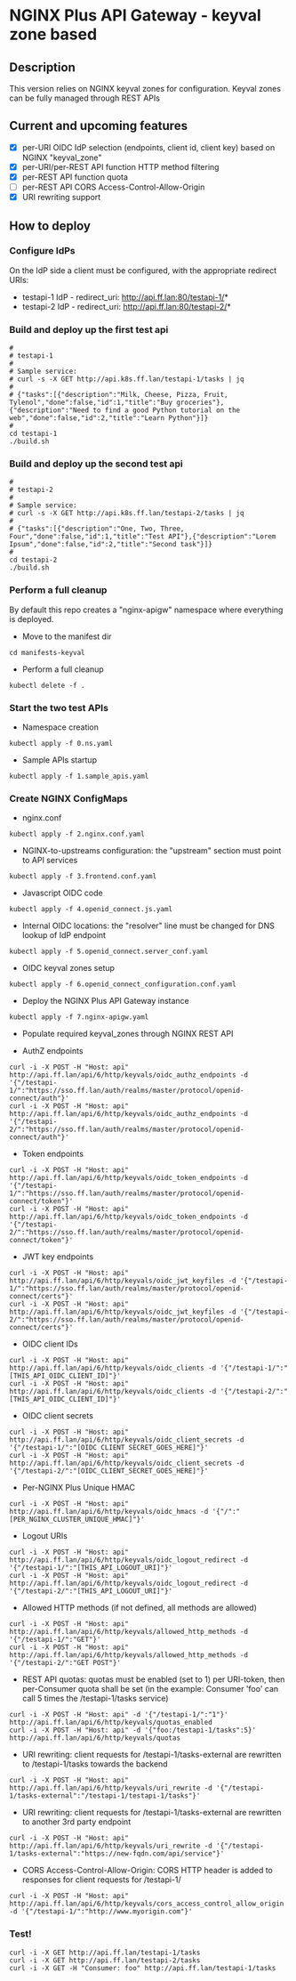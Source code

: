 # NGINX Plus API Gateway - keyval zone based

## Description

This version relies on NGINX keyval zones for configuration. Keyval zones can be fully managed through REST APIs

## Current and upcoming features

- [X] per-URI OIDC IdP selection (endpoints, client id, client key) based on NGINX "keyval_zone"
- [X] per-URI/per-REST API function HTTP method filtering
- [X] per-REST API function quota
- [ ] per-REST API CORS Access-Control-Allow-Origin
- [X] URI rewriting support

## How to deploy

### Configure IdPs

On the IdP side a client must be configured, with the appropriate redirect URIs:

- testapi-1 IdP - redirect_uri: http://api.ff.lan:80/testapi-1/*
- testapi-2 IdP - redirect_uri: http://api.ff.lan:80/testapi-2/*


### Build and deploy up the first test api

```
#
# testapi-1
# 
# Sample service:
# curl -s -X GET http://api.k8s.ff.lan/testapi-1/tasks | jq
#
# {"tasks":[{"description":"Milk, Cheese, Pizza, Fruit, Tylenol","done":false,"id":1,"title":"Buy groceries"},{"description":"Need to find a good Python tutorial on the web","done":false,"id":2,"title":"Learn Python"}]}
#
cd testapi-1
./build.sh
```

### Build and deploy up the second test api

```
#
# testapi-2
#
# Sample service:
# curl -s -X GET http://api.k8s.ff.lan/testapi-2/tasks | jq
#
# {"tasks":[{"description":"One, Two, Three, Four","done":false,"id":1,"title":"Test API"},{"description":"Lorem Ipsum","done":false,"id":2,"title":"Second task"}]}
#
cd testapi-2
./build.sh
```

### Perform a full cleanup

By default this repo creates a "nginx-apigw" namespace where everything is deployed.

- Move to the manifest dir
```
cd manifests-keyval
```

- Perform a full cleanup
```
kubectl delete -f .
```

### Start the two test APIs

- Namespace creation
```
kubectl apply -f 0.ns.yaml
```

- Sample APIs startup
```
kubectl apply -f 1.sample_apis.yaml
```

### Create NGINX ConfigMaps

- nginx.conf
```
kubectl apply -f 2.nginx.conf.yaml 
```

- NGINX-to-upstreams configuration: the "upstream" section must point to API services 
```
kubectl apply -f 3.frontend.conf.yaml
```

- Javascript OIDC code
```
kubectl apply -f 4.openid_connect.js.yaml
```

- Internal OIDC locations: the "resolver" line must be changed for DNS lookup of IdP endpoint
```
kubectl apply -f 5.openid_connect.server_conf.yaml
```

- OIDC keyval zones setup
```
kubectl apply -f 6.openid_connect_configuration.conf.yaml
```

- Deploy the NGINX Plus API Gateway instance
```
kubectl apply -f 7.nginx-apigw.yaml
```

- Populate required keyval_zones through NGINX REST API

- AuthZ endpoints

```
curl -i -X POST -H "Host: api" http://api.ff.lan/api/6/http/keyvals/oidc_authz_endpoints -d '{"/testapi-1/":"https://sso.ff.lan/auth/realms/master/protocol/openid-connect/auth"}'
curl -i -X POST -H "Host: api" http://api.ff.lan/api/6/http/keyvals/oidc_authz_endpoints -d '{"/testapi-2/":"https://sso.ff.lan/auth/realms/master/protocol/openid-connect/auth"}'
```

- Token endpoints

```
curl -i -X POST -H "Host: api" http://api.ff.lan/api/6/http/keyvals/oidc_token_endpoints -d '{"/testapi-1/":"https://sso.ff.lan/auth/realms/master/protocol/openid-connect/token"}'
curl -i -X POST -H "Host: api" http://api.ff.lan/api/6/http/keyvals/oidc_token_endpoints -d '{"/testapi-2/":"https://sso.ff.lan/auth/realms/master/protocol/openid-connect/token"}'
```

- JWT key endpoints

```
curl -i -X POST -H "Host: api" http://api.ff.lan/api/6/http/keyvals/oidc_jwt_keyfiles -d '{"/testapi-1/":"https://sso.ff.lan/auth/realms/master/protocol/openid-connect/certs"}'
curl -i -X POST -H "Host: api" http://api.ff.lan/api/6/http/keyvals/oidc_jwt_keyfiles -d '{"/testapi-2/":"https://sso.ff.lan/auth/realms/master/protocol/openid-connect/certs"}'
```

- OIDC client IDs

```
curl -i -X POST -H "Host: api" http://api.ff.lan/api/6/http/keyvals/oidc_clients -d '{"/testapi-1/":"[THIS_API_OIDC_CLIENT_ID]"}'
curl -i -X POST -H "Host: api" http://api.ff.lan/api/6/http/keyvals/oidc_clients -d '{"/testapi-2/":"[THIS_API_OIDC_CLIENT_ID]"}'
```

- OIDC client secrets

```
curl -i -X POST -H "Host: api" http://api.ff.lan/api/6/http/keyvals/oidc_client_secrets -d '{"/testapi-1/":"[OIDC CLIENT SECRET_GOES_HERE]"}'
curl -i -X POST -H "Host: api" http://api.ff.lan/api/6/http/keyvals/oidc_client_secrets -d '{"/testapi-2/":"[OIDC_CLIENT_SECRET_GOES_HERE]"}'
```

- Per-NGINX Plus Unique HMAC

```
curl -i -X POST -H "Host: api" http://api.ff.lan/api/6/http/keyvals/oidc_hmacs -d '{"/":"[PER_NGINX_CLUSTER_UNIQUE_HMAC]"}'
```

- Logout URIs

```
curl -i -X POST -H "Host: api" http://api.ff.lan/api/6/http/keyvals/oidc_logout_redirect -d '{"/testapi-1/":"[THIS_API_LOGOUT_URI]"}'
curl -i -X POST -H "Host: api" http://api.ff.lan/api/6/http/keyvals/oidc_logout_redirect -d '{"/testapi-2/":"[THIS_API_LOGOUT_URI]"}'
```

- Allowed HTTP methods (if not defined, all methods are allowed)

```
curl -i -X POST -H "Host: api" http://api.ff.lan/api/6/http/keyvals/allowed_http_methods -d '{"/testapi-1/":"GET"}'
curl -i -X POST -H "Host: api" http://api.ff.lan/api/6/http/keyvals/allowed_http_methods -d '{"/testapi-2/":"GET POST"}'
```

- REST API quotas: quotas must be enabled (set to 1) per URI-token, then per-Consumer quota shall be set (in the example: Consumer 'foo' can call 5 times the /testapi-1/tasks service)

```
curl -i -X POST -H "Host: api" -d '{"/testapi-1/":"1"}' http://api.ff.lan/api/6/http/keyvals/quotas_enabled
curl -i -X POST -H "Host: api" -d '{"foo:/testapi-1/tasks":5}' http://api.ff.lan/api/6/http/keyvals/quotas
```

- URI rewriting: client requests for /testapi-1/tasks-external are rewritten to /testapi-1/tasks towards the backend

```
curl -i -X POST -H "Host: api" http://api.ff.lan/api/6/http/keyvals/uri_rewrite -d '{"/testapi-1/tasks-external":"/testapi-1/testapi-1/tasks"}'
```

- URI rewriting: client requests for /testapi-1/tasks-external are rewritten to another 3rd party endpoint

```
curl -i -X POST -H "Host: api" http://api.ff.lan/api/6/http/keyvals/uri_rewrite -d '{"/testapi-1/tasks-external":"https://new-fqdn.com/api/service"}'
```

- CORS Access-Control-Allow-Origin: CORS HTTP header is added to responses for client requests for /testapi-1/

```
curl -i -X POST -H "Host: api" http://api.ff.lan/api/6/http/keyvals/cors_access_control_allow_origin -d '{"/testapi-1/":"http://www.myorigin.com"}'
```

### Test!

```
curl -i -X GET http://api.ff.lan/testapi-1/tasks
curl -i -X GET http://api.ff.lan/testapi-2/tasks
curl -i -X GET -H "Consumer: foo" http://api.ff.lan/testapi-1/tasks
```
